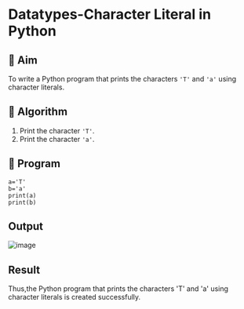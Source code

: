 # Datatypes-Character Literal in Python

## 🎯 Aim
To write a Python program that prints the characters `'T'` and `'a'` using character literals.

## 🧠 Algorithm
1. Print the character `'T'`.
2. Print the character `'a'`.

## 🧾 Program
```
a='T'
b='a'
print(a)
print(b)
```
## Output
![image](https://github.com/user-attachments/assets/8674dcf5-5f24-4582-8cea-0cca59544c1a)

## Result
Thus,the Python program that prints the characters 'T' and 'a' using character literals is created successfully.

